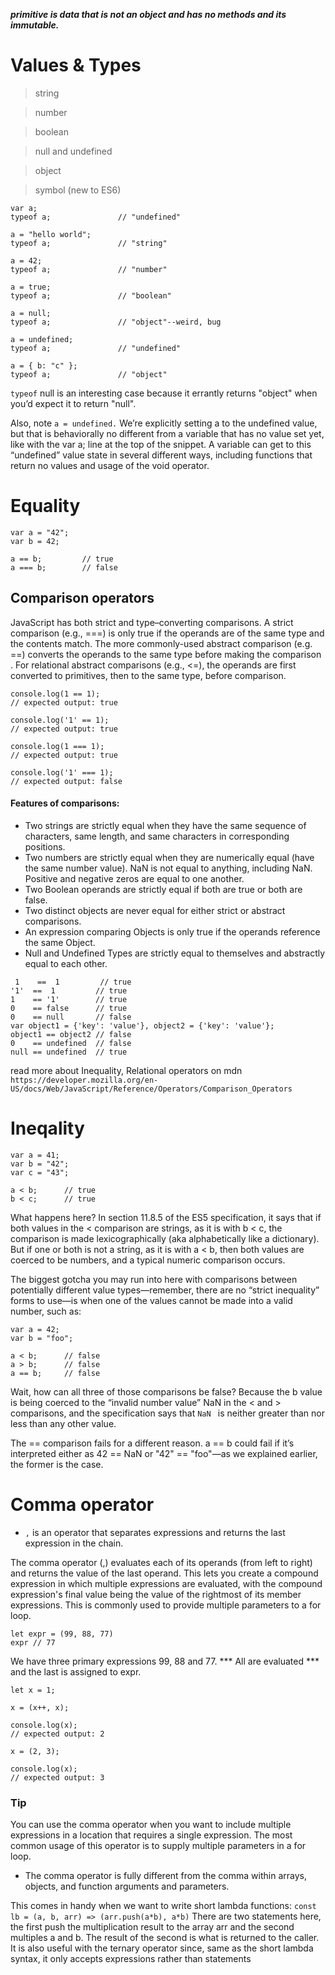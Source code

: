 ***primitive is data that is not an object and has no methods and its immutable.***

# Values & Types

> string

> number

> boolean

> null and undefined

> object

> symbol (new to ES6)

```
var a;
typeof a;               // "undefined"

a = "hello world";
typeof a;               // "string"

a = 42;
typeof a;               // "number"

a = true;
typeof a;               // "boolean"

a = null;
typeof a;               // "object"--weird, bug

a = undefined;
typeof a;               // "undefined"

a = { b: "c" };
typeof a;               // "object"

```
`typeof` null is an interesting case because it errantly returns "object" when you’d expect it to return "null".

Also, note `a = undefined.` We’re explicitly setting a to the undefined value, but that is behaviorally no different 
from a variable that has no value set yet, like with the var a; line at the top of the snippet.
A variable can get to this “undefined” value state in several different ways, including functions that return 
no values and usage of the void operator.


# Equality
```
var a = "42";
var b = 42;

a == b;         // true
a === b;        // false

```
## Comparison operators
JavaScript has both strict and type–converting comparisons. A strict comparison (e.g., ===) is only true if the operands are of the same type and the contents match. The more commonly-used abstract comparison (e.g. ==) converts the operands to the same type before making the comparison .
For relational abstract comparisons (e.g., <=), the operands are first converted to primitives, then to the same type, before comparison.

```
console.log(1 == 1);
// expected output: true

console.log('1' == 1);
// expected output: true

console.log(1 === 1);
// expected output: true

console.log('1' === 1);
// expected output: false
```

#### Features of comparisons:

 - Two strings are strictly equal when they have the same sequence of characters, same length, and same characters in corresponding positions.
 - Two numbers are strictly equal when they are numerically equal (have the same number value). NaN is not equal to anything, including NaN. Positive and negative zeros are equal to one another.
 - Two Boolean operands are strictly equal if both are true or both are false.
 - Two distinct objects are never equal for either strict or abstract comparisons.
 - An expression comparing Objects is only true if the operands reference the same Object.
 - Null and Undefined Types are strictly equal to themselves and abstractly equal to each other.
 
 
```
 1    ==  1         // true
'1'  ==  1         // true
1    == '1'        // true
0    == false      // true
0    == null       // false
var object1 = {'key': 'value'}, object2 = {'key': 'value'}; 
object1 == object2 // false
0    == undefined  // false
null == undefined  // true
```

read more  about Inequality, Relational operators on mdn `https://developer.mozilla.org/en-US/docs/Web/JavaScript/Reference/Operators/Comparison_Operators`
 
    
# Ineqality
```
var a = 41;
var b = "42";
var c = "43";

a < b;      // true
b < c;      // true
```
What happens here? In section 11.8.5 of the ES5 specification, it says that if both values in the < comparison are strings, 
as it is with b < c, the comparison is made lexicographically (aka alphabetically like a dictionary). 
But if one or both is not a string, as it is with a < b, then both values are coerced to be numbers, 
and a typical numeric comparison occurs.

The biggest gotcha you may run into here with comparisons between potentially different value types—remember,
there are no “strict inequality” forms to use—is when one of the values cannot be made into a valid number, such as:
```
var a = 42;
var b = "foo";

a < b;      // false
a > b;      // false
a == b;     // false
```
Wait, how can all three of those comparisons be false? Because the b value is being coerced to the
“invalid number value” NaN in the < and > comparisons, and the specification says that `NaN ` is neither greater than nor 
less than any other value.

The == comparison fails for a different reason. a == b could fail if it’s interpreted either as 42 == NaN or "42" == "foo"—as we explained earlier, the former is the case.


# Comma operator

 - ` , ` is an operator that separates expressions and returns the last expression in the chain.

The comma operator (,) evaluates each of its operands (from left to right) and returns the value of the last operand. This lets you create a compound expression in which multiple expressions are evaluated, with the compound expression's final value being the value of the rightmost of its member expressions. This is commonly used to provide multiple parameters to a for loop.

```
let expr = (99, 88, 77)
expr // 77
```
We have three primary expressions 99, 88 and 77. *** All are evaluated *** and the last is assigned to expr.


```
let x = 1;

x = (x++, x);

console.log(x);
// expected output: 2

x = (2, 3);

console.log(x);
// expected output: 3
```

 ### Tip
 You can use the comma operator when you want to include multiple expressions in a location that requires a single expression. The most common usage of this operator is to supply multiple parameters in a for loop.

 - The comma operator is fully different from the comma within arrays, objects, and function arguments and parameters.
 
 This comes in handy when we want to write short lambda functions:
`const lb = (a, b, arr) => (arr.push(a*b), a*b)`
There are two statements here, the first push the multiplication result to the array arr and the second multiples a and b. The result of the second is what is returned to the caller.
It is also useful with the ternary operator since, same as the short lambda syntax, it only accepts expressions rather than statements
 

